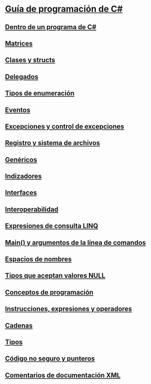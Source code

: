# [Guía de programación de C#](index.md)
## [Dentro de un programa de C#](inside-a-program/)
## [Matrices](arrays/)
## [Clases y structs](classes-and-structs/)
## [Delegados](delegates/index.md)
## [Tipos de enumeración](enumeration-types.md)
## [Eventos](events/)
## [Excepciones y control de excepciones](exceptions/)
## [Registro y sistema de archivos](file-system/)
## [Genéricos](generics/)
## [Indizadores](indexers/)
## [Interfaces](interfaces/)
## [Interoperabilidad](interop/)
## [Expresiones de consulta LINQ](linq-query-expressions/)
## [Main() y argumentos de la línea de comandos](main-and-command-args/)
## [Espacios de nombres](namespaces/)
## [Tipos que aceptan valores NULL](nullable-types/)
## [Conceptos de programación](concepts/)
## [Instrucciones, expresiones y operadores](statements-expressions-operators/)
## [Cadenas](strings/)
## [Tipos](types/)
## [Código no seguro y punteros](unsafe-code-pointers/)
## [Comentarios de documentación XML](xmldoc/)
